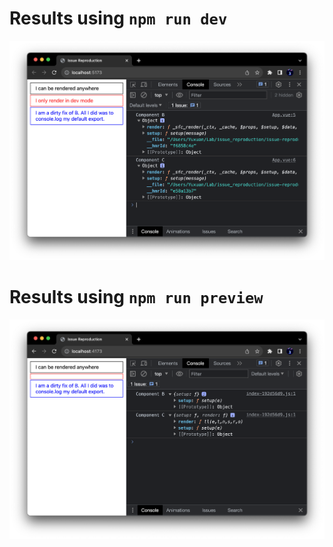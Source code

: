 # Results using `npm run dev`

![vite-dev](./vite-dev.png)

# Results using `npm run preview`

![vite-preview](./vite-preview.png)

